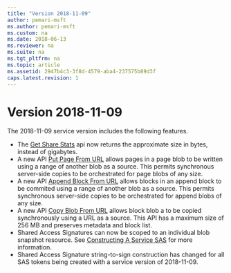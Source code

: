 ```yaml
---
title: "Version 2018-11-09"
author: pemari-msft
ms.author: pemari-msft
ms.custom: na
ms.date: 2018-06-13
ms.reviewer: na
ms.suite: na
ms.tgt_pltfrm: na
ms.topic: article
ms.assetid: 2947b4c3-3f8d-4579-aba4-237575b89d3f
caps.latest.revision: 1
---
```

# Version 2018-11-09

The 2018-11-09 service version includes the following features.

- The [Get Share Stats](Get-Share-Stats.md) api now returns the approximate size in bytes, instead of gigabytes.
- A new API [Put Page From URL](Put-Page-From-Url.md) allows pages in a page blob to be written using a range of another blob as a source. This permits synchronous server-side copies to be orchestrated for page blobs of any size.
- A new API [Append Block From URL](Append-Block-From-Url.md) allows blocks in an append block to be commited using a range of another blob as a source. This permits synchronous server-side copies to be orchestrated for append blobs of any size.
- A new API [Copy Blob From URL](Copy-Blob-From-Url.md) allows block blob a to be copied synchronously using a URL as a source. This API has a maximum size of 256 MB and preserves metadata and block list.
- Shared Access Signatures can now be scoped to an individual blob snapshot resource. See [Constructing A Service SAS](Constructing-a-Service-SAS) for more information.
- Shared Access Signature string-to-sign construction has changed for all SAS tokens being created with a service version of 2018-11-09.